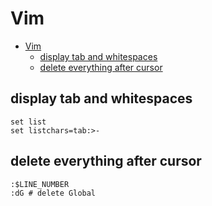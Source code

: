# Vim
<!--ts-->
   * [Vim](#vim)
      * [display tab and whitespaces](#display-tab-and-whitespaces)
      * [delete everything after cursor](#delete-everything-after-cursor)

<!-- Added by: morelly_t1, at: Wed 23 Dec 2020 02:15:40 PM CET -->

<!--te-->

## display tab and whitespaces
```vim
set list
set listchars=tab:>-
```

## delete everything after cursor
```vim
:$LINE_NUMBER
:dG # delete Global
```
